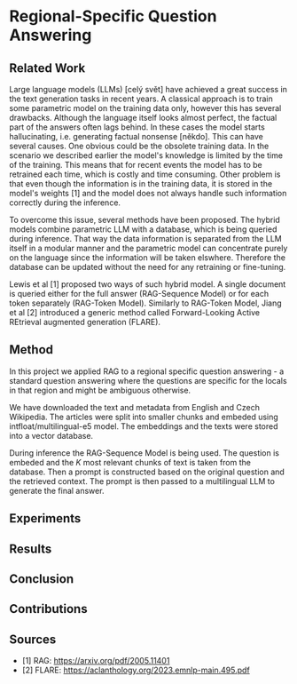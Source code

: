 # Regional-Specific Question Answering

## Related Work

Large language models (LLMs) [celý svět] have achieved a great success in the text generation tasks in recent years.
A classical approach is to train some parametric model on the training data only, however this has several drawbacks.
Although the language itself looks almost perfect,
the factual part of the answers often lags behind.
In these cases the model starts hallucinating, 
i.e. generating factual nonsense [někdo].
This can have several causes.
One obvious could be the obsolete training data.
In the scenario we described earlier the model's knowledge is limited by the time of the training.
This means that for recent events the model has to be retrained each time, which is costly and time consuming.
Other problem is that even though the information is in the training data, it is stored in the model's weights [1] and
the model does not always handle such information correctly during the inference.

To overcome this issue, several methods have been proposed.
The hybrid models combine parametric LLM with a database, 
which is being queried during inference.
That way the data information is separated from the LLM itself in a modular manner and the parametric model can concentrate purely on the language since the information will be taken elswhere.
Therefore the database can be updated without the need for any retraining or fine-tuning.

Lewis et al [1] proposed two ways of such hybrid model.
A single document is queried either for the full answer (RAG-Sequence Model) or for each token separately (RAG-Token Model).
Similarly to RAG-Token Model, Jiang et al [2] introduced a generic method called Forward-Looking Active REtrieval augmented generation (FLARE).


## Method

In this project we applied RAG to a regional specific question answering - a standard question answering where the questions are specific for the locals in that region and might be ambiguous otherwise.

We have downloaded the text and metadata from English and Czech Wikipedia.
The articles were split into smaller chunks and embeded using intfloat/multilingual-e5 model.
The embeddings and the texts were stored into a vector database.

During inference the RAG-Sequence Model is being used.
The question is embeded and the $K$ most relevant chunks of text is taken from the database.
Then a prompt is constructed based on the original question and the retrieved context.
The prompt is then passed to a multilingual LLM to generate the final answer.


## Experiments

## Results

## Conclusion

## Contributions

## Sources

- [1] RAG: https://arxiv.org/pdf/2005.11401
- [2] FLARE: https://aclanthology.org/2023.emnlp-main.495.pdf
